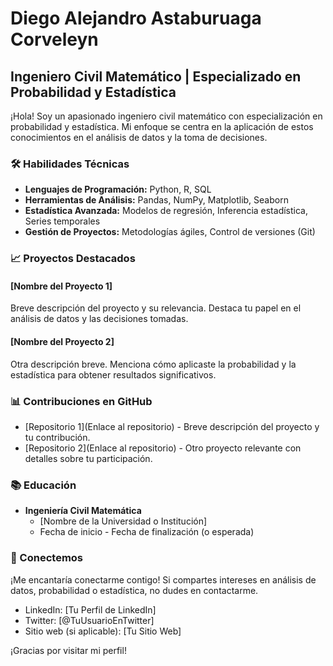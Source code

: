 # Diego Alejandro Astaburuaga Corveleyn

## Ingeniero Civil Matemático | Especializado en Probabilidad y Estadística

¡Hola! Soy un apasionado ingeniero civil matemático con especialización en probabilidad y estadística. Mi enfoque se centra en la aplicación de estos conocimientos en el análisis de datos y la toma de decisiones.

### 🛠️ Habilidades Técnicas

- **Lenguajes de Programación:** Python, R, SQL
- **Herramientas de Análisis:** Pandas, NumPy, Matplotlib, Seaborn
- **Estadística Avanzada:** Modelos de regresión, Inferencia estadística, Series temporales
- **Gestión de Proyectos:** Metodologías ágiles, Control de versiones (Git)

### 📈 Proyectos Destacados

#### [Nombre del Proyecto 1]
Breve descripción del proyecto y su relevancia. Destaca tu papel en el análisis de datos y las decisiones tomadas.

#### [Nombre del Proyecto 2]
Otra descripción breve. Menciona cómo aplicaste la probabilidad y la estadística para obtener resultados significativos.

### 📊 Contribuciones en GitHub

- [Repositorio 1](Enlace al repositorio) - Breve descripción del proyecto y tu contribución.
- [Repositorio 2](Enlace al repositorio) - Otro proyecto relevante con detalles sobre tu participación.

### 📚 Educación

- **Ingeniería Civil Matemática**
  - [Nombre de la Universidad o Institución]
  - Fecha de inicio - Fecha de finalización (o esperada)

### 🤝 Conectemos

¡Me encantaría conectarme contigo! Si compartes intereses en análisis de datos, probabilidad o estadística, no dudes en contactarme.

- LinkedIn: [Tu Perfil de LinkedIn]
- Twitter: [@TuUsuarioEnTwitter]
- Sitio web (si aplicable): [Tu Sitio Web]

¡Gracias por visitar mi perfil!


<!--
**Diego-Astaburuaga/Diego-Astaburuaga** is a ✨ _special_ ✨ repository because its `README.md` (this file) appears on your GitHub profile.

Here are some ideas to get you started:

- 🔭 I’m currently working on ...
- 🌱 I’m currently learning ...
- 👯 I’m looking to collaborate on ...
- 🤔 I’m looking for help with ...
- 💬 Ask me about ...
- 📫 How to reach me: ...
- 😄 Pronouns: ...
- ⚡ Fun fact: ...
-->
